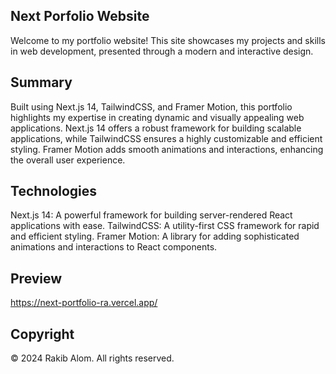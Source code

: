 ## Next Porfolio Website

Welcome to my portfolio website! This site showcases my projects and skills in web development, presented through a modern and interactive design.

## Summary

Built using Next.js 14, TailwindCSS, and Framer Motion, this portfolio highlights my expertise in creating dynamic and visually appealing web applications. Next.js 14 offers a robust framework for building scalable applications, while TailwindCSS ensures a highly customizable and efficient styling. Framer Motion adds smooth animations and interactions, enhancing the overall user experience.

## Technologies

Next.js 14: A powerful framework for building server-rendered React applications with ease.
TailwindCSS: A utility-first CSS framework for rapid and efficient styling.
Framer Motion: A library for adding sophisticated animations and interactions to React components.

## Preview

https://next-portfolio-ra.vercel.app/

## Copyright

© 2024 Rakib Alom. All rights reserved.
